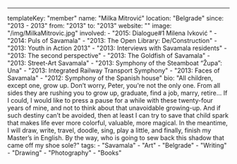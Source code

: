 ---
  templateKey: "member"
  name: "Milka Mitrović"
  location: "Belgrade"
  since: "2013 - 2013"
  from: "2013"
  to: "2013"
  website: ""
  image: "/img/MilkaMitrovic.jpg"
  involved: 
    - "2015: Dialogue#1 Milena Ivković "
    - "2014: Puls of Savamala"
    - "2013: The Open Library: De/Construction"
    - "2013: Youth in Action 2013"
    - "2013: Interviews with Savamala residents"
    - "2013: The second perspective"
    - "2013: The Goldfish of Savamala"
    - "2013: Street-Art Savamala"
    - "2013: Symphony of the Steamboat “Župa”: Una"
    - "2013: Integrated Railway Transport Symphony"
    - "2013: Faces of Savamala"
    - "2012: Symphony of the Spanish house"
  bio: "All children, except one, grow up. Don’t worry, Peter, you're not the only one. From all sides they are rushing you to grow up, graduate, find a job, marry, retire... If I could, I would like to press a pause for a while with these twenty-four years of mine, and not to think about that unavoidable growing-up. And if such destiny can’t be avoided, then at least I can try to save that child spark that makes life ever more colorful, valuable, more magical. In the meantime, I will draw, write, travel, doodle, sing, play a little, and finally, finish my Master’s in English. By the way, who is going to sew back this shadow that came off my shoe sole?"
  tags: 
    - "Savamala"
    - "Art"
    - "Belgrade"
    - "Writing"
    - "Drawing"
    - "Photography"
    - "Books"
